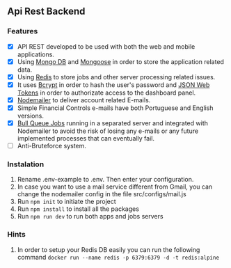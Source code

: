 ## Api Rest Backend ##

### Features ###
- [x] API REST developed to be used with both the web and mobile applications.
- [x] Using [Mongo DB](https://www.mongodb.com/) and [Mongoose](https://mongoosejs.com/) in order to store the application related data.
- [x] Using [Redis](https://redis.io/) to store jobs and other server processing related issues.
- [x] It uses [Bcrypt](https://www.npmjs.com/package/bcrypt) in order to hash the user's password and [JSON Web Tokens](https://jwt.io/) in order to authorizate access to the dashboard panel.
- [x] [Nodemailer](https://nodemailer.com/about/) to deliver account related E-mails.
- [x] Simple Financial Controls e-mails have both Portuguese and English versions.
- [x] [Bull Queue Jobs](https://github.com/OptimalBits/bull) running in a separated server and integrated with Nodemailer to avoid the risk of losing any e-mails or any future implemented processes that can eventually fail.
- [ ] Anti-Bruteforce system. 

### Instalation ###
1. Rename .env-example to .env. Then enter your configuration.
2. In case you want to use a mail service different from Gmail, you can change the nodemailer config in the file src/configs/mail.js
3. Run `npm init` to initiate the project
4. Run `npm install` to install all the packages
5. Run `npm run dev` to run both apps and jobs servers


### Hints ###
1. In order to setup your Redis DB easily you can run the following command
```docker run --name redis -p 6379:6379 -d -t redis:alpine```